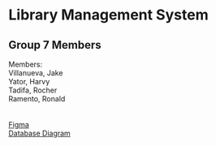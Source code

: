 # Library Management System
## Group 7 Members
Members:<br />
Villanueva, Jake<br />
Yator, Harvy<br />
Tadifa, Rocher<br />
Ramento, Ronald<br />
<br />
<br />
[Figma](https://www.figma.com/design/4zejGsqp4Og4AeDqZRKY6D/Library-Management-System-UI?node-id=29-575&t=8fxMMZX01KmegLcv-1)<br />
[Database Diagram](https://dbdiagram.io/d/LibraryManagementSystem_DatabaseDiagram-66fd3ad9fb079c7ebd16f755)
